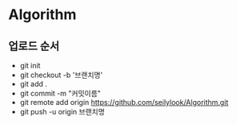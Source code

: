 # Algorithm

## 업로드 순서
* git init
* git checkout -b '브랜치명'
* git add .
* git commit -m "커밋이름"
* git remote add origin https://github.com/seilylook/Algorithm.git
* git push -u origin 브랜치명
